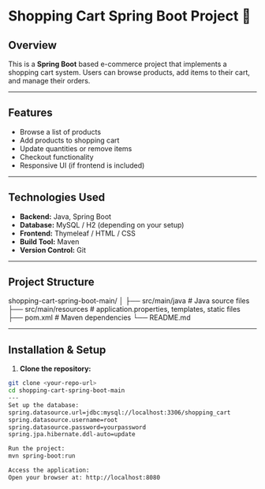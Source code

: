 # Shopping Cart Spring Boot Project 🛒

## Overview
This is a **Spring Boot** based e-commerce project that implements a shopping cart system. Users can browse products, add items to their cart, and manage their orders.

---

## Features
- Browse a list of products
- Add products to shopping cart
- Update quantities or remove items
- Checkout functionality
- Responsive UI (if frontend is included)

---

## Technologies Used
- **Backend:** Java, Spring Boot
- **Database:** MySQL / H2 (depending on your setup)
- **Frontend:** Thymeleaf / HTML / CSS
- **Build Tool:** Maven
- **Version Control:** Git

---

## Project Structure
shopping-cart-spring-boot-main/
│
├── src/main/java # Java source files
├── src/main/resources # application.properties, templates, static files
├── pom.xml # Maven dependencies
└── README.md

---

## Installation & Setup

1. **Clone the repository:**
```bash
git clone <your-repo-url>
cd shopping-cart-spring-boot-main
---
Set up the database:
spring.datasource.url=jdbc:mysql://localhost:3306/shopping_cart
spring.datasource.username=root
spring.datasource.password=yourpassword
spring.jpa.hibernate.ddl-auto=update

Run the project:
mvn spring-boot:run

Access the application:
Open your browser at: http://localhost:8080
